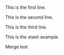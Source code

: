 This is the first line.

This is the second line.

This is the third line.

This is the stash example.

Merge test